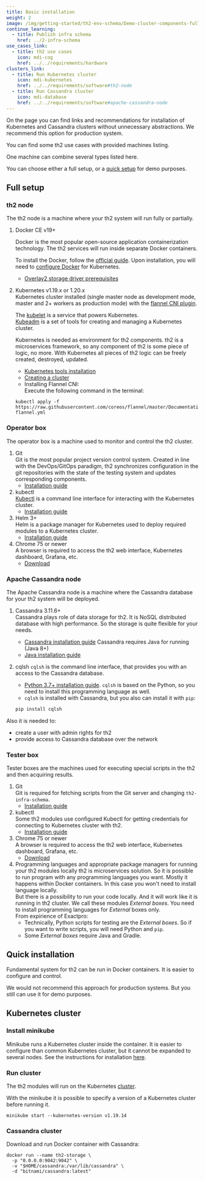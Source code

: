 ```yaml
---
title: Basic installation
weight: 2
image: /img/getting-started/th2-env-schema/Demo-cluster-components-full-schema.drawio.png
continue_learning:
  - title: Publish infra schema
    href: ../2-infra-schema
use_cases_link:
  - title: th2 use cases
    icon: mdi-cog
    href: ../../requirements/hardware
clusters_link:
  - title: Run Kubernetes cluster
    icon: mdi-kubernetes
    href: ../../requirements/software#th2-node
  - title: Run Cassandra cluster
    icon: mdi-database
    href: ../../requirements/software#apache-cassandra-node
---
```


On the page you can find links and recommendations for installation of Kubernetes and Cassandra clusters without unnecessary abstractions. We recommend this option for production system.

<!--more-->

You can find some th2 use cases with provided machines listing.

<recommendations :items="use_cases_link"></recommendations>

One machine can combine several types listed here.

You can choose either a full setup, or a [quick setup](#quick-installation) for demo purposes. 

## Full setup

### th2 node

The th2 node is a machine where your th2 system will run fully or partially.

1. Docker CE v19+  
   
   Docker is the most popular open-source application containerization technology.
   The th2 services will run inside separate Docker containers.

   To install the Docker, follow the [official guide](https://docs.docker.com/engine/install/). Upon installation, you will need to [configure Docker](https://kubernetes.io/docs/setup/production-environment/container-runtimes/#docker) for Kubernetes.
   - [Overlay2 storage driver prerequisites](https://docs.docker.com/storage/storagedriver/overlayfs-driver/#prerequisites)
   
2. Kubernetes v1.19.x or 1.20.x  
   Kubernetes cluster installed (single master node as development mode, master and 2+ workers as production mode) with the [flannel CNI plugin](https://coreos.com/flannel/docs/latest/kubernetes.html#the-flannel-cni-plugin).  

   The [kubelet](https://kubernetes.io/docs/reference/command-line-tools-reference/kubelet/) is a service that powers Kubernetes.  
   [Kubeadm](https://kubernetes.io/docs/reference/setup-tools/kubeadm/) is a set of tools for creating and managing a Kubernetes cluster.  

   Kubernetes is needed as environment for th2 components. th2 is a microservices framework, so any component of th2 is some piece of logic, no more. With Kubernetes all pieces of th2 logic can be freely created, destroyed, updated.
   - [Kubernetes tools installation](https://kubernetes.io/docs/setup/production-environment/tools/kubeadm/install-kubeadm/)
   - [Creating a cluster](https://kubernetes.io/docs/setup/production-environment/tools/kubeadm/create-cluster-kubeadm/)
   - Installing Flannel CNI:  
    Execute the following command in the terminal:
    ```shell
    kubectl apply -f https://raw.githubusercontent.com/coreos/flannel/master/Documentation/kube-flannel.yml
    ```

### Operator box

The operator box is a machine used to monitor and control the th2 cluster.

1. Git  
   Git is the most popular project version control system. Created in line with the DevOps/GitOps paradigm, th2 synchronizes configuration in the git repositories with the state of the testing system and updates corresponding components.
   - [Installation guide](https://git-scm.com/book/en/v2/Getting-Started-Installing-Git)
2. kubectl  
   [Kubectl](https://kubernetes.io/docs/reference/kubectl/) is a command line interface for interacting with the Kubernetes cluster.  
   - [Installation guide](https://kubernetes.io/docs/tasks/tools/#kubectl)
3. Helm 3+  
   Helm is a package manager for Kubernetes used to deploy required modules to a Kubernetes cluster.  
   - [Installation guide](https://helm.sh/docs/intro/install/)
4. Chrome 75 or newer  
   A browser is required to access the th2 web interface, Kubernetes dashboard, Grafana, etc.  
   - [Download](https://www.google.com/chrome)

### Apache Cassandra node

The Apache Cassandra node is a machine where the Cassandra database for your th2 system will be deployed.

1. Cassandra 3.11.6+  
   Cassandra plays role of data storage for th2. It is NoSQL distributed database with high performance. So the storage is quite flexible for your needs.
   - [Cassandra installation guide](https://cassandra.apache.org/doc/latest/getting_started/installing.html#installing-cassandra)
   Cassandra requires Java for running (Java 8+)
   - [Java installation guide](https://www.java.com/en/download/help/download_options.html)
   

2. cqlsh
   `cqlsh` is the command line interface, that provides you with an access to the Cassandra database.
   - [Python 3.7+ installation guide](https://wiki.python.org/moin/BeginnersGuide/Download). `cqlsh` is based on the Python, so you need to install this programming language as well.
   - `cqlsh` is installed with Cassandra, but you also can install it with `pip`:
    ```sh
    pip install cqlsh
    ```

Also it is needed to:
- create a user with admin rights for th2
- provide access to Cassandra database over the network

### Tester box

Tester boxes are the machines used for executing special scripts in the th2 and then acquiring results.

1. Git  
   Git is required for fetching scripts from the Git server and changing `th2-infra-schema`.
   - [Installation guide](https://git-scm.com/book/en/v2/Getting-Started-Installing-Git)
2. kubectl  
   Some th2 modules use configured Kubectl for getting credentials for connecting to Kubernetes cluster with th2.  
   - [Installation guide](https://kubernetes.io/docs/tasks/tools/)
3. Chrome 75 or newer  
   A browser is required to access the th2 web interface, Kubernetes dashboard, Grafana, etc.  
   - [Download](https://www.google.com/chrome)
4. Programming languages and appropriate package managers for running your th2 modules locally
   th2 is microservices solution. So it is possible to run program with any programming languages you want. Mostly it happens within Docker containers. In this case you won't need to install language locally.  
   But there is a possibility to run your code locally. And it will work like it is running in th2 cluster. We call these modules *External boxes*. You need to install programming languages for *External* boxes only.  
   From expirience of Exactpro:
   - Technically, Python scripts for testing are the *External boxes*. So if you want to write scripts, you will need Python and `pip`.
   - Some *External boxes* require Java and Gradle.

## Quick installation 
Fundamental system for th2 can be run in Docker containers. It is easier to configure and control. 


<notice note>

We would not recommend this approach for production systems. But you still can use it for demo purposes.

</notice>

## Kubernetes cluster

### Install minikube

Minikube runs a Kubernetes cluster inside the container. It is easier to configure than common Kubernetes cluster, but it cannot be expanded to several nodes. See the instructions for installation [here](https://minikube.sigs.k8s.io/docs/start/).

### Run cluster

The th2 modules will run on the Kubernetes [cluster](https://kubernetes.io/docs/reference/glossary/?fundamental=true#term-cluster).

With the minikube it is possible to specify a version of a Kubernetes cluster before running it.

```shell
minikube start --kubernetes-version v1.19.14
```

### Cassandra cluster

Download and run Docker container with Cassandra:

```shell
docker run --name th2-storage \
  -p "0.0.0.0:9042:9042" \
  -v "$HOME/cassandra:/var/lib/cassandra" \
  -d "bitnami/cassandra:latest"
```
